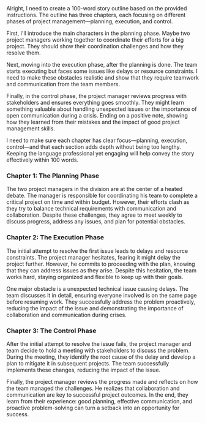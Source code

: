 <think>
Alright, I need to create a 100-word story outline based on the provided instructions. The outline has three chapters, each focusing on different phases of project management—planning, execution, and control.

First, I'll introduce the main characters in the planning phase. Maybe two project managers working together to coordinate their efforts for a big project. They should show their coordination challenges and how they resolve them.

Next, moving into the execution phase, after the planning is done. The team starts executing but faces some issues like delays or resource constraints. I need to make these obstacles realistic and show that they require teamwork and communication from the team members.

Finally, in the control phase, the project manager reviews progress with stakeholders and ensures everything goes smoothly. They might learn something valuable about handling unexpected issues or the importance of open communication during a crisis. Ending on a positive note, showing how they learned from their mistakes and the impact of good project management skills.

I need to make sure each chapter has clear focus—planning, execution, control—and that each section adds depth without being too lengthy. Keeping the language professional yet engaging will help convey the story effectively within 100 words.
</think>

### **Chapter 1: The Planning Phase**

The two project managers in the division are at the center of a heated debate. The manager is responsible for coordinating his team to complete a critical project on time and within budget. However, their efforts clash as they try to balance technical requirements with communication and collaboration. Despite these challenges, they agree to meet weekly to discuss progress, address any issues, and plan for potential obstacles.

### **Chapter 2: The Execution Phase**

The initial attempt to resolve the first issue leads to delays and resource constraints. The project manager hesitates, fearing it might delay the project further. However, he commits to proceeding with the plan, knowing that they can address issues as they arise. Despite this hesitation, the team works hard, staying organized and flexible to keep up with their goals.

One major obstacle is a unexpected technical issue causing delays. The team discusses it in detail, ensuring everyone involved is on the same page before resuming work. They successfully address the problem proactively, reducing the impact of the issue and demonstrating the importance of collaboration and communication during crises.

### **Chapter 3: The Control Phase**

After the initial attempt to resolve the issue fails, the project manager and team decide to hold a meeting with stakeholders to discuss the problem. During the meeting, they identify the root cause of the delay and develop a plan to mitigate it in subsequent projects. The team successfully implements these changes, reducing the impact of the issue.

Finally, the project manager reviews the progress made and reflects on how the team managed the challenges. He realizes that collaboration and communication are key to successful project outcomes. In the end, they learn from their experience: good planning, effective communication, and proactive problem-solving can turn a setback into an opportunity for success.